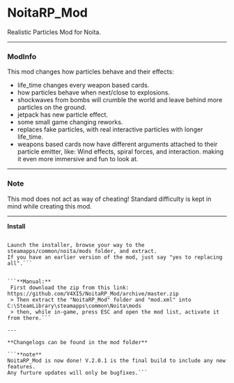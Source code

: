 # **NoitaRP_Mod**
 Realistic Particles Mod for Noita.

---


### **ModInfo**
This mod changes how particles behave and their effects:

* life_time changes every weapon based cards.
* how particles behave when next/close to explosions.
* shockwaves from bombs will crumble the world and leave behind more particles on the ground.
* jetpack has new particle effect.
* some small game changing reworks.
* replaces fake particles, with real interactive particles with longer life_time.
* weapons based cards now have different arguments attached to their particle emitter, like:
Wind effects, spiral forces, and interaction. making it even more immersive and fun to look at.

---

### **Note**
This mod does not act as way of cheating!
Standard difficulty is kept in mind while creating this mod.

---

 **Install**

```**Installer:**

Launch the installer, browse your way to the steamapps/common/noita/mods folder, and extract.
If you have an earlier version of the mod, just say "yes to replacing all".```


```**Manual:**
 First download the zip from this link: https://github.com/V4XI5/NoitaRP_Mod/archive/master.zip
 > Then extract the "NoitaRP_Mod" folder and "mod.xml" into C:\SteamLibrary\steamapps\common\Noita\mods
 > then, while in-game, press ESC and open the mod list, activate it from there.```

---

**Changelogs can be found in the mod folder**

```**note**  
NoitaRP_Mod is now done! V.2.0.1 is the final build to include any new features.
Any furture updates will only be bugfixes.```

